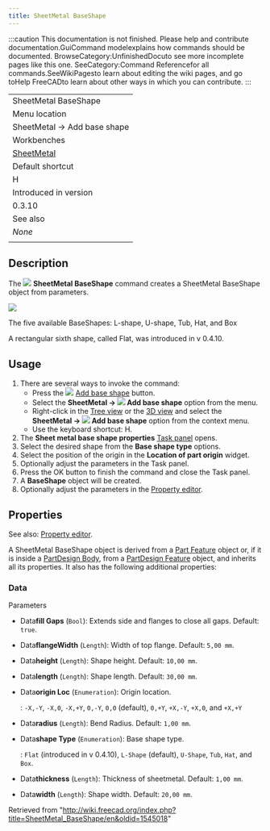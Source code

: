 ```yaml
---
title: SheetMetal BaseShape
---
```


:::caution
This documentation is not finished. Please help and contribute documentation.GuiCommand modelexplains how commands should be documented. BrowseCategory:UnfinishedDocuto see more incomplete pages like this one. SeeCategory:Command Referencefor all commands.SeeWikiPagesto learn about editing the wiki pages, and go toHelp FreeCADto learn about other ways in which you can contribute.
:::

|                                                            |
| ---------------------------------------------------------- |
| SheetMetal BaseShape                                       |
| Menu location                                              |
| SheetMetal → Add base shape                                |
| Workbenches                                                |
| [SheetMetal](/SheetMetal_Workbench "SheetMetal Workbench") |
| Default shortcut                                           |
| H                                                          |
| Introduced in version                                      |
| 0.3.10                                                     |
| See also                                                   |
| _None_                                                     |
|                                                            |

## Description

The ![](/images/SheetMetal_BaseShape.svg) **SheetMetal BaseShape** command creates a SheetMetal BaseShape object from parameters.

![](/images/SheetMetal_BaseShape-01.png)

The five available BaseShapes: L-shape, U-shape, Tub, Hat, and Box

A rectangular sixth shape, called Flat, was introduced in v 0.4.10.

## Usage

1. There are several ways to invoke the command:
   - Press the ![](/images/SheetMetal_BaseShape.svg) [Add base shape](/SheetMetal_BaseShape "SheetMetal BaseShape") button.
   - Select the **SheetMetal → ![](/images/SheetMetal_BaseShape.svg) Add base shape** option from the menu.
   - Right-click in the [Tree view](/Tree_view "Tree view") or the [3D view](/3D_view "3D view") and select the **SheetMetal → ![](/images/SheetMetal_BaseShape.svg) Add base shape** option from the context menu.
   - Use the keyboard shortcut: H.
2. The **Sheet metal base shape properties** [Task panel](/Task_panel "Task panel") opens.
3. Select the desired shape from the **Base shape type** options.
4. Select the position of the origin in the **Location of part origin** widget.
5. Optionally adjust the parameters in the Task panel.
6. Press the OK button to finish the command and close the Task panel.
7. A **BaseShape** object will be created.
8. Optionally adjust the parameters in the [Property editor](/Property_editor "Property editor").

## Properties

See also: [Property editor](/Property_editor "Property editor").

A SheetMetal BaseShape object is derived from a [Part Feature](/Part_Feature "Part Feature") object or, if it is inside a [PartDesign Body](/PartDesign_Body "PartDesign Body"), from a [PartDesign Feature](/PartDesign_Feature "PartDesign Feature") object, and inherits all its properties. It also has the following additional properties:

### Data

Parameters

- Data**fill Gaps** (`Bool`): Extends side and flanges to close all gaps. Default: `true`.
- Data**flangeWidth** (`Length`): Width of top flange. Default: `5,00 mm`.
- Data**height** (`Length`): Shape height. Default: `10,00 mm`.
- Data**length** (`Length`): Shape length. Default: `30,00 mm`.
- Data**origin Loc** (`Enumeration`): Origin location.

  : `-X,-Y`, `-X,0`, `-X,+Y`, `0,-Y`, `0,0` (default), `0,+Y`, `+X,-Y`, `+X,0`, and `+X,+Y`

- Data**radius** (`Length`): Bend Radius. Default: `1,00 mm`.
- Data**shape Type** (`Enumeration`): Base shape type.

  : `Flat` (introduced in v 0.4.10), `L-Shape` (default), `U-Shape`, `Tub`, `Hat`, and `Box`.

- Data**thickness** (`Length`): Thickness of sheetmetal. Default: `1,00 mm`.
- Data**width** (`Length`): Shape width. Default: `20,00 mm`.

Retrieved from "<http://wiki.freecad.org/index.php?title=SheetMetal_BaseShape/en&oldid=1545018>"
